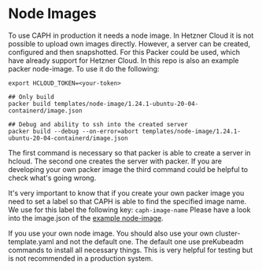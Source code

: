 # Node Images

To use CAPH in production it needs a node image. In Hetzner Cloud it is not possible to upload own images directly. However, a server can be created, configured and then snapshotted. 
For this Packer could be used, which have already support for Hetzner Cloud.
In this repo is also an example packer node-image. To use it do the following:
```shell
export HCLOUD_TOKEN=<your-token>

## Only build
packer build templates/node-image/1.24.1-ubuntu-20-04-containerd/image.json

## Debug and ability to ssh into the created server
packer build --debug --on-error=abort templates/node-image/1.24.1-ubuntu-20-04-containerd/image.json
```

The first command is necessary so that packer is able to create a server in hcloud.
The second one creates the server with packer. If you are developing your own packer image the third command could be helpful to check what's going wrong. 

It's very important to know that if you create your own packer image you need to set a label so that CAPH is able to find the specified image name. We use for this label the following key: `caph-image-name`
Please have a look into the image.json of the [example node-image](/templates/node-image/1.24.1-ubuntu-20-04-containerd/image.json).

If you use your own node image. You should also use your own cluster-template.yaml and not the default one. The default one use preKubeadm commands to install all necessary things. This is very helpful for testing but is not recommended in a production system.